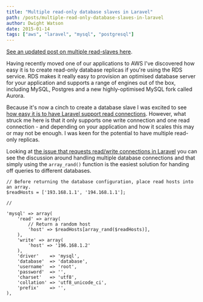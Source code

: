 ```yaml
---
title: "Multiple read-only database slaves in Laravel"
path: /posts/multiple-read-only-database-slaves-in-laravel
author: Dwight Watson
date: 2015-01-14
tags: ["aws", "laravel", "mysql", "postgresql"]
---
```


[See an updated post on multiple read-slaves here](https://www.dwightwatson.com/posts/multiple-database-read-write-connections-in-laravel).

Having recently moved one of our applications to AWS I've discovered how easy it is to create read-only database replicas if you're using the RDS service. RDS makes it really easy to provision an optimised database server for your application and supports a range of engines out of the box, including MySQL, Postgres and a new highly-optimised MySQL fork called Aurora.

Because it's now a cinch to create a database slave I was excited to see [how easy it is to have Laravel support read connections](http://laravel.com/docs/4.2/database#read-write-connections). However, what struck me here is that it only supports one write connection and one read connection - and depending on your application and how it scales this may or may not be enough. I was keen for the potential to have multiple read-only replicas.

Looking at [the issue that requests read/write connections in Laravel](https://github.com/laravel/framework/issues/5) you can see the discussion around handling multiple database connections and that simply using the `array_rand()` function is the easiest solution for handing off queries to different databases.

    // Before returning the database configuration, place read hosts into an array.
    $readHosts = ['193.168.1.1', '194.168.1.1'];

    //

    'mysql' => array(
        'read' => array(
            // Return a random host
            'host' => $readHosts[array_rand($readHosts)],
        ),
        'write' => array(
            'host' => '196.168.1.2'
        ),
        'driver'    => 'mysql',
        'database'  => 'database',
        'username'  => 'root',
        'password'  => '',
        'charset'   => 'utf8',
        'collation' => 'utf8_unicode_ci',
        'prefix'    => '',
    ),
